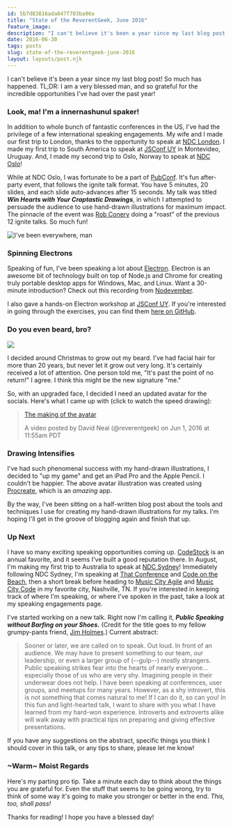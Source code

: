 ```yaml
---
id: 5b7d83816ada047f703ba96a
title: "State of the ReverentGeek, June 2016"
feature_image: 
description: "I can't believe it's been a year since my last blog post! So much has happened. TL;DR: I am a very blessed man, and so grateful for the…"
date: 2016-06-30
tags: posts
slug: state-of-the-reverentgeek-june-2016
layout: layouts/post.njk
---
```


I can't believe it's been a year since my last blog post! So much has happened. TL;DR: I am a very blessed man, and so grateful for the incredible opportunities I've had over the past year!

### Look, ma! I'm a innernashunul spaker!

In addition to whole bunch of fantastic conferences in the US, I've had the privilege of a few international speaking engagements. My wife and I made our first trip to London, thanks to the opportunity to speak at [NDC London](http://ndc-london.com/). I made my first trip to South America to speak at [JSConf UY](https://jsconf.uy/) in Montevideo, Uruguay. And, I made my second trip to Oslo, Norway to speak at [NDC Oslo](http://ndcoslo.com/)!

While at NDC Oslo, I was fortunate to be a part of [PubConf](https://pubconf.io/). It's fun after-party event, that follows the ignite talk format. You have 5 minutes, 20 slides, and each slide auto-advances after 15 seconds. My talk was titled _**Win Hearts with Your Craptastic Drawings**_, in which I attempted to persuade the audience to use hand-drawn illustrations for maximum impact. The pinnacle of the event was [Rob Conery](https://twitter.com/robconery) doing a "roast" of the previous 12 ignite talks. So much fun!

![I've been everywhere, man](/content/images/2016/06/D197C845-87FE-4AC6-8977-99382B47721C.JPG)

### Spinning Electrons

Speaking of fun, I've been speaking a lot about [Electron](http://electron.atom.io/). Electron is an awesome bit of technology built on top of Node.js and Chrome for creating truly portable desktop apps for Windows, Mac, and Linux. Want a 30-minute introduction? Check out this recording from [Nodevember](http://nodevember.org/).

I also gave a hands-on Electron workshop at [JSConf UY](https://jsconf.uy/). If you're interested in going through the exercises, you can find them [here on GitHub](https://github.com/reverentgeek/electron-workshop/wiki/Electron-Workshop!).

### Do you even beard, bro?

![](/content/images/2016/06/do-you-beard-bro.jpg)

I decided around Christmas to grow out my beard. I've had facial hair for more than 20 years, but never let it grow out very long. It's certainly received a lot of attention. One person told me, "It's past the point of no return!" I agree. I think this might be the new signature "me."

So, with an upgraded face, I decided I need an updated avatar for the socials. Here's what I came up with (click to watch the speed drawing):

> [The making of the avatar](https://www.instagram.com/p/BGH2fQuCxmQ/)
>
> A video posted by David Neal (@reverentgeek) on Jun 1, 2016 at 11:55am PDT

### Drawing Intensifies

I've had such phenomenal success with my hand-drawn illustrations, I decided to "up my game" and get an iPad Pro and the Apple Pencil. I couldn't be happier. The above avatar illustration was created using [Procreate](http://procreate.si/), which is an _amazing_ app.

By the way, I've been sitting on a half-written blog post about the tools and techniques I use for creating my hand-drawn illustrations for my talks. I'm hoping I'll get in the groove of blogging again and finish that up.

### Up Next

I have so many exciting speaking opportunities coming up. [CodeStock](http://www.codestock.org/) is an annual favorite, and it seems I've built a good reputation there. In August, I'm making my first trip to Australia to speak at [NDC Sydney](http://ndcsydney.com/)! Immediately following NDC Sydney, I'm speaking at [That Conference](https://www.thatconference.com/) and [Code on the Beach](https://www.codeonthebeach.com/), then a short break before heading to [Music City Agile](http://www.musiccityagile.org/) and [Music City Code](http://www.musiccitycode.com/) in my favorite city, Nashville, TN. If you're interested in keeping track of where I'm speaking, or where I've spoken in the past, take a look at my speaking engagements page.

I've started working on a new talk. Right now I'm calling it, _**Public Speaking without Barfing on your Shoes.**_ (Credit for the title goes to my fellow grumpy-pants friend, [Jim Holmes](https://twitter.com/ajimholmes).) Current abstract:

> Sooner or later, we are called on to speak. Out loud. In front of an audience. We may have to present something to our team, our leadership, or even a larger group of (--gulp--) mostly strangers. Public speaking strikes fear into the hearts of nearly everyone... especially those of us who are very shy. Imagining people in their underwear does not help.
> I have been speaking at conferences, user groups, and meetups for many years. However, as a shy introvert, this is not something that comes natural to me! If I can do it, so can you! In this fun and light-hearted talk, I want to share with you what I have learned from my hard-won experience. Introverts and extroverts alike will walk away with practical tips on preparing and giving effective presentations.

If you have any suggestions on the abstract, specific things you think I should cover in this talk, or any tips to share, please let me know!

### ~Warm~ Moist Regards

Here's my parting pro tip. Take a minute each day to think about the things you are grateful for. Even the stuff that seems to be going wrong, try to think of some way it's going to make you stronger or better in the end. _This, too, shall pass!_

Thanks for reading! I hope you have a blessed day!
